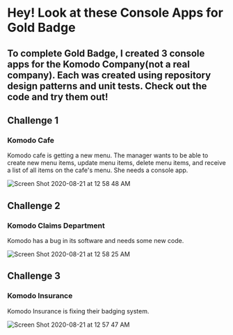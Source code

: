 # Hey! Look at these Console Apps for Gold Badge

## To complete Gold Badge, I created 3 console apps for the Komodo Company(not a real company). Each was created using repository design patterns and unit tests. Check out the code and try them out!

## Challenge 1

### Komodo Cafe

Komodo cafe is getting a new menu. The manager wants to be able to create new menu items, update menu items, delete menu items, and receive a list of all items on the cafe's menu. She needs a console app.

![Screen Shot 2020-08-21 at 12 58 48 AM](https://user-images.githubusercontent.com/12259461/90857788-dfd01180-e352-11ea-9434-5a6dc2e9e108.png)


## Challenge 2

### Komodo Claims Department

Komodo has a bug in its software and needs some new code.

![Screen Shot 2020-08-21 at 12 58 25 AM](https://user-images.githubusercontent.com/12259461/90857707-a8f9fb80-e352-11ea-9225-4265dc5475c2.png)

## Challenge 3

### Komodo Insurance

Komodo Insurance is fixing their badging system.

![Screen Shot 2020-08-21 at 12 57 47 AM](https://user-images.githubusercontent.com/12259461/90857836-f7a79580-e352-11ea-952c-0eb3e46ec75f.png)

